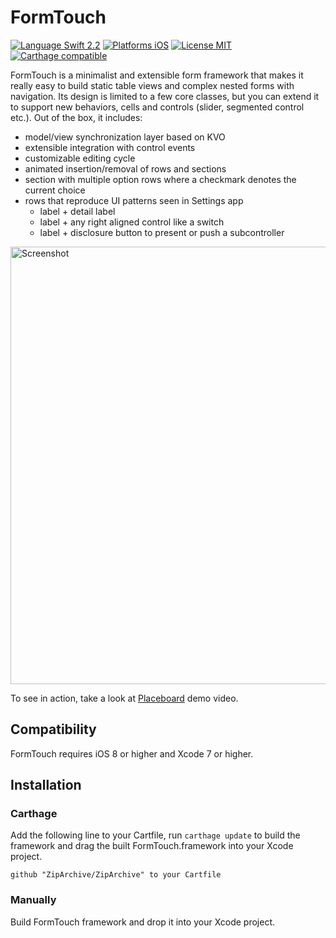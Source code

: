 FormTouch
=========

[![Language Swift 2.2](https://img.shields.io/badge/Language-Swift%202.2-orange.svg?style=flat)](https://swift.org)
[![Platforms iOS](https://img.shields.io/badge/Platforms-iOS-lightgray.svg?style=flat)](http://www.apple.com)
[![License MIT](https://img.shields.io/badge/license-MIT-blue.svg?style=flat)](https://github.com/tadija/FormTouch/LICENSE)
[![Carthage compatible](https://img.shields.io/badge/Carthage-compatible-4BC51D.svg?style=flat)](https://github.com/Carthage/Carthage)

FormTouch is a minimalist and extensible form framework that makes it really easy to build static table views and complex nested forms with navigation. Its design is limited to a few core classes, but you can extend it to support new behaviors, cells and controls (slider, segmented control etc.). Out of the box, it includes:

- model/view synchronization layer based on KVO
- extensible integration with control events
- customizable editing cycle
- animated insertion/removal of rows and sections
- section with multiple option rows where a checkmark denotes the current choice
- rows that reproduce UI patterns seen in Settings app
	- label + detail label
	- label + any right aligned control like a switch
	- label + disclosure button to present or push a subcontroller


<img src="http://www.quentinmathe.com/github/Place%20View%206%20Tagged%20-%20iPhone%205.jpg" height="700" alt="Screenshot" />

To see in action, take a look at [Placeboard](http://www.placeboardapp.com) demo video.

Compatibility
-------------

FormTouch requires iOS 8 or higher and Xcode 7 or higher.

Installation
------------

### Carthage

Add the following line to your Cartfile, run `carthage update` to build the framework and drag the built FormTouch.framework into your Xcode project.

    github "ZipArchive/ZipArchive" to your Cartfile

### Manually

Build FormTouch framework and drop it into your Xcode project.
